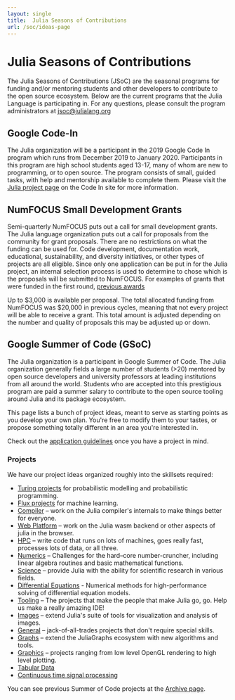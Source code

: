 ```yaml
---
layout: single
title:  Julia Seasons of Contributions
url: /soc/ideas-page
---
```


# Julia Seasons of Contributions

The Julia Seasons of Contributions (JSoC) are the seasonal programs for funding and/or mentoring students and other developers to contribute to the open source ecosystem. Below are the current programs that the Julia Language is participating in. For any questions, please consult the program administrators at jsoc@julialang.org

## Google Code-In

The Julia organization will be a participant in the 2019 Google Code In program which  runs from December 2019 to January 2020. Participants in this program are high school students aged 13-17, many of whom are new to programming, or to open source. The program consists of small, guided tasks, with help and mentorship available to complete them. Please visit the [Julia project page](https://codein.withgoogle.com/organizations/the-julia-programming-language/) on the Code In site for more information.


## NumFOCUS Small Development Grants

Semi-quarterly NumFOCUS puts out a call for small development grants. The Julia language organization puts out a call for proposals from the community for grant proposals. There are no restrictions on what the funding can be used for. Code development, documentation work, educational, sustainability, and diversity initiatives, or other types of projects are all eligible. Since only one application can be put in for the Julia project, an internal selection process is used to determine to chose which is the proposals will be submitted to NumFOCUS. For examples of grants that were funded in the first round, [previous awards](https://www.numfocus.org/blog/numfocus-awards-development-grants-to-open-source-projects-spring-2018)

Up to $3,000 is available per proposal. The total allocated funding from NumFOCUS was $20,000 in previous cycles, meaning that not every project will be able to receive a grant. This total amount is adjusted depending on the number and quality of proposals this may be adjusted up or down.

## Google Summer of Code (GSoC)

The Julia organization is a participant in Google Summer of Code. The Julia organization generally fields a large number of students (>20) mentored by open source developers and university professors at leading institutions from all around the world. Students who are accepted into this prestigious program are paid a summer salary to contribute to the open source tooling around Julia and its package ecosystem.

This page lists a bunch of project ideas, meant to serve as starting points as you develop your own plan. You're free to modify them to your tastes, or propose something totally different in an area you're interested in.

Check out the [application guidelines](guidelines/) once you have a project in mind.

### Projects

We have our project ideas organized roughly into the skillsets required:

* [Turing projects](gsoc/turing.html) for probabilistic modelling and probabilistic programming.
* [Flux projects](https://fluxml.ai/gsoc.html) for machine learning.
* [Compiler](gsoc/compiler.html) – work on the Julia compiler's internals to make things better for everyone.
* [Web Platform](gsoc/wasm.html) – work on the Julia wasm backend or other aspects of julia in the browser.
* [HPC](gsoc/hpc.html) – write code that runs on lots of machines, goes really fast, processes lots of data, or all three.
* [Numerics](gsoc/numerics.html) – Challenges for the hard–core number-cruncher, including linear algebra routines and basic mathematical functions.
* [Science](gsoc/science.html) – provide Julia with the ability for scientific research in various fields.
* [Differential Equations](gsoc/diffeq.html) - Numerical methods for high-performance solving of differential equation models.
* [Tooling](gsoc/tooling.html) – The projects that make the people that make Julia go, go. Help us make a really amazing IDE!
* [Images](gsoc/images.html) – extend Julia's suite of tools for visualization and analysis of images.
* [General](gsoc/general.html) – jack-of-all-trades projects that don't require special skills.
* [Graphs](gsoc/graphs.html) – extend the JuliaGraphs ecosystem with new algorithms and tools.
* [Graphics](gsoc/graphics.html) – projects ranging from low level OpenGL rendering to high level plotting.
* [Tabular Data](gsoc/tables.html)
* [Continuous time signal processing](gsoc/kalmanbucy.html)

You can see previous Summer of Code projects at the [Archive page](archive).
